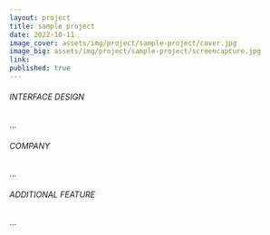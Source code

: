 ```yaml
---
layout: project
title: sample project
date: 2022-10-11
image_cover: assets/img/project/sample-project/cover.jpg
image_big: assets/img/project/sample-project/screencapture.jpg
link:
published: true
---
```


###### INTERFACE DESIGN
...

###### COMPANY
...

###### ADDITIONAL FEATURE
...